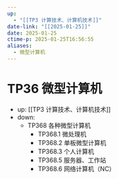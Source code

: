 ```yaml
---
up:
  - "[[TP3 计算技术、计算机技术]]"
date-link: "[[2025-01-25]]"
date: 2025-01-25
ctime-p: 2025-01-25T16:56:55
aliases:
  - 微型计算机
---
```


# TP36 微型计算机

- up: [[TP3 计算技术、计算机技术]]
- down:	
	- TP368 各种微型计算机
		- TP368.1 微处理机
		- TP368.2 单板微型计算机
		- TP368.3 个人计算机
		- TP368.5 服务器、工作站
		- TP368.6 网络计算机（NC）
	
